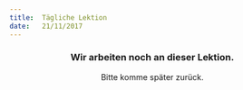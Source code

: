 ```yaml
---
title:  Tägliche Lektion
date:   21/11/2017
---
```


### <center>Wir arbeiten noch an dieser Lektion.</center>
<center>Bitte komme später zurück.</center>